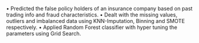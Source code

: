 • Predicted the false policy holders of an insurance company based on past trading info and fraud characteristics. 
• Dealt with the missing values, outliers and imbalanced data using KNN-Imputation, Binning and SMOTE respectively. 
• Applied Random Forest classifier with hyper tuning the parameters using Grid Search.

